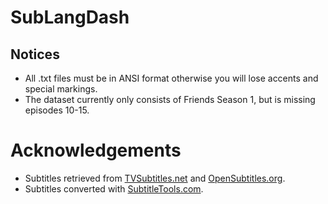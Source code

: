 # SubLangDash

## Notices

* All .txt files must be in ANSI format otherwise you will lose accents and special markings.
* The dataset currently only consists of Friends Season 1, but is missing episodes 10-15.

# Acknowledgements
* Subtitles retrieved from [TVSubtitles.net](http://www.tvsubtitles.net/tvshow-65-1.html) and [OpenSubtitles.org](https://www.opensubtitles.org/en/search/subs).
* Subtitles converted with [SubtitleTools.com](https://subtitletools.com/convert-subtitles-to-plain-text-online).
